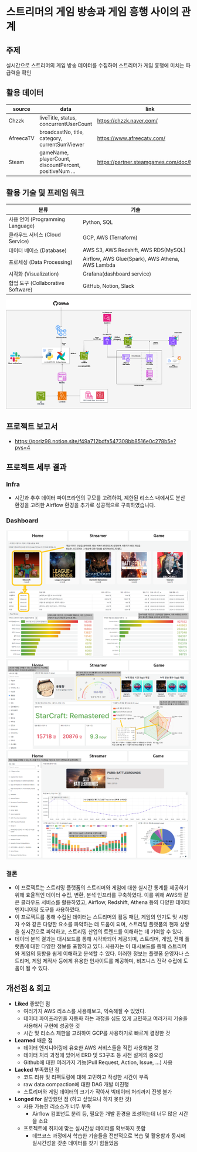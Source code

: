 # 스트리머의 게임 방송과 게임 흥행 사이의 관계

## 주제
실시간으로 스트리머의 게임 방송 데이터를 수집하여 스트리머가 게임 흥행에 미치는 파급력을 확인

## 활용 데이터
| source    | data                                                    | link |
|-----------|---------------------------------------------------------|------|
| Chzzk     | liveTitle, status, concurrentUserCount                  |  https://chzzk.naver.com/    |
| AfreecaTV | broadcastNo, title, category, currentSumViewer          |  https://www.afreecatv.com/    |
| Steam     | gameName, playerCount, discountPercent, positiveNum ... |  https://partner.steamgames.com/doc/home                              |


## 활용 기술 및 프레임 워크
| 분류 | 기술 |
| --- | --- |
| 사용 언어 (Programming Language) | Python, SQL |
| 클라우드 서비스 (Cloud Service) | GCP, AWS (Terraform) |
| 데이터 베이스 (Database) | AWS S3, AWS Redshift, AWS RDS(MySQL) |
| 프로세싱 (Data Processing) | Airflow, AWS Glue(Spark), AWS Athena, AWS Lambda |
| 시각화 (Visualization) | Grafana(dashboard service) |
| 협업 도구 (Collaborative Software) | GitHub, Notion, Slack |
![architecture](/img/architecture.png)

## 프로젝트 보고서
- https://poriz98.notion.site/f49a712bdfa547308bb8516e0c278b5e?pvs=4

## 프로젝트 세부 결과
### Infra
- 시간과 추후 데이터 파이프라인의 규모를 고려하여, 제한된 리소스 내에서도 분산 환경을 고려한 Airflow 환경을 추가로 성공적으로 구축하였습니다.
### Dashboard
![home](/img/dashboard1.png)
![streamer](/img/dashboard2.png)
![game](/img/dashboard3.png)

### 결론
- 이 프로젝트는 스트리밍 플랫폼의 스트리머와 게임에 대한 실시간 통계를 제공하기 위해 효율적인 데이터 수집, 변환, 분석 인프라를 구축하였다. 이를 위해 AWS와 같은 클라우드 서비스를 활용하였고, Airflow, Redshift, Athena 등의 다양한 데이터 엔지니어링 도구를 사용하였다.
- 이 프로젝트를 통해 수집된 데이터는 스트리머의 활동 패턴, 게임의 인기도 및 시청자 수와 같은 다양한 요소를 파악하는 데 도움이 되며, 스트리밍 플랫폼의 현재 상황을 실시간으로 파악하고, 스트리밍 산업의 트렌드를 이해하는 데 기여할 수 있다.
- 데이터 분석 결과는 대시보드를 통해 시각화되어 제공되며, 스트리머, 게임, 전체 플랫폼에 대한 다양한 정보를 포함하고 있다. 
사용자는 이 대시보드를 통해 스트리머와 게임의 동향을 쉽게 이해하고 분석할 수 있다. 이러한 정보는 플랫폼 운영자나 스트리머, 게임 제작사 등에게 유용한 인사이트를 제공하며, 비즈니스 전략 수립에 도움이 될 수 있다.

## 개선점 & 회고
- **Liked** 좋았던 점
    - 여러가지 AWS 리소스를 사용해보고, 익숙해질 수 있었다.
    - 데이터 파이프라인을 자동화 하는 과정을 심도 있게 고민하고 여러가지 기술을 사용해서 구현에 성공한 것
    - 시간 및 리소스 제한을 고려하여 GCP를 사용하기로 빠르게 결정한 것
- **Learned** 배운 점
    - 데이터 엔지니어링에 유효한 AWS 서비스들을 직접 사용해본 것
    - 데이터 처리 과정에 있어서 ERD 및 S3구조 등 사전 설계의 중요성
    - Github에 대한 여러가지 기능(Pull Request, Action, Issue, …) 사용
- **Lacked** 부족했던 점
    - 코드 리뷰 및 리팩토링에 대해 고민하고 작성한 시간이 부족
    - raw data compaction에 대한 DAG 개발 미진행
    - 스트리머와 게임 데이터의 크기가 작아서 빅데이터 처리까지 진행 불가
- **Longed for** 갈망했던 점 (하고 싶었으나 하지 못한 것)
    - 사용 가능한 리소스가 너무 부족
        - Airflow 컴포넌트 분리 등, 필요한 개발 환경을 조성하는데 너무 많은 시간을 소요
    - 프로젝트에 취지에 맞는 실시간성 데이터를 확보하지 못함
        - 데브코스 과정에서 학습한 기술들을 전반적으로 복습 및 활용함과 동시에 실시간성을 갖춘 데이터를 찾기 힘들었음